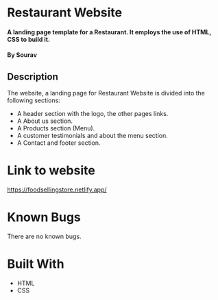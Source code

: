 # Restaurant Website
#### A landing page template for a Restaurant. It employs the use of HTML, CSS to build it.

#### By **Sourav**

## Description
The website, a landing page for Restaurant Website is divided into the following sections:

* A header section with the logo, the other pages links.
* A About us section.
* A Products section (Menu).
* A customer testimonials and about the menu section.
* A Contact and footer section.

# Link to website
https://foodsellingstore.netlify.app/
# Known Bugs

There are no known bugs.

# Built With

* HTML
* CSS
